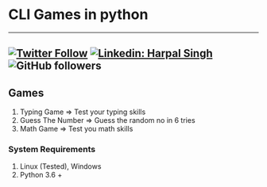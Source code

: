 # CLI Games in python

---
[![Twitter Follow](https://img.shields.io/twitter/follow/Harpalsingh_11?label=Follow)](https://twitter.com/intent/follow?screen_name=Harpalsingh_11)
[![Linkedin: Harpal Singh](https://img.shields.io/badge/-harpalsingh11-blue?style=flat-square&logo=Linkedin&logoColor=white&link=https://www.linkedin.com/in/harpalsingh11)](https://www.linkedin.com/in/harpalsingh11/)
![GitHub followers](https://img.shields.io/github/followers/hsk11?label=Follow&style=social)
---

## Games

1. Typing Game => Test your typing skills
2. Guess The Number => Guess the random no in 6 tries
3. Math Game => Test you math skills

### System Requirements
1. Linux (Tested), Windows
2. Python 3.6 +

